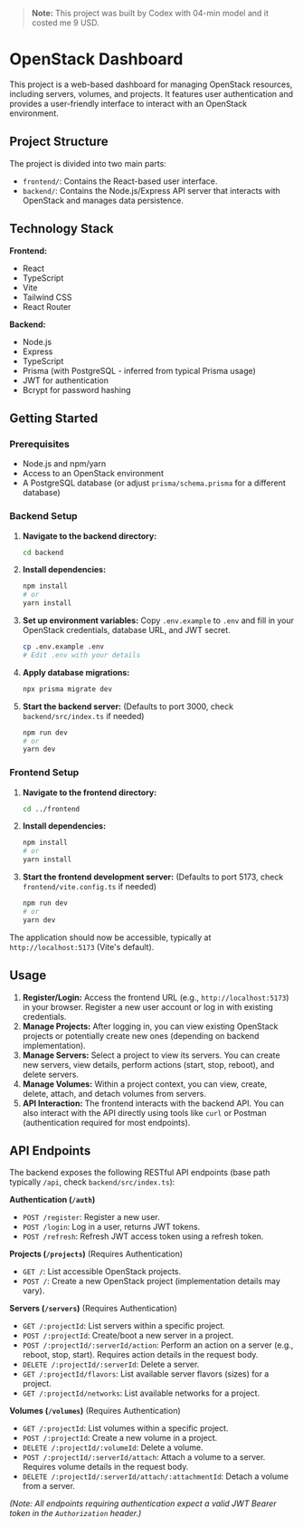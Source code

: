 > **Note:** This project was built by Codex with 04-min model and it costed me 9 USD.

# OpenStack Dashboard

This project is a web-based dashboard for managing OpenStack resources, including servers, volumes, and projects. It features user authentication and provides a user-friendly interface to interact with an OpenStack environment.

## Project Structure

The project is divided into two main parts:

-   `frontend/`: Contains the React-based user interface.
-   `backend/`: Contains the Node.js/Express API server that interacts with OpenStack and manages data persistence.

## Technology Stack

**Frontend:**

-   React
-   TypeScript
-   Vite
-   Tailwind CSS
-   React Router

**Backend:**

-   Node.js
-   Express
-   TypeScript
-   Prisma (with PostgreSQL - inferred from typical Prisma usage)
-   JWT for authentication
-   Bcrypt for password hashing

## Getting Started

### Prerequisites

-   Node.js and npm/yarn
-   Access to an OpenStack environment
-   A PostgreSQL database (or adjust `prisma/schema.prisma` for a different database)

### Backend Setup

1.  **Navigate to the backend directory:**
    ```bash
    cd backend
    ```
2.  **Install dependencies:**
    ```bash
    npm install
    # or
    yarn install
    ```
3.  **Set up environment variables:**
    Copy `.env.example` to `.env` and fill in your OpenStack credentials, database URL, and JWT secret.
    ```bash
    cp .env.example .env
    # Edit .env with your details
    ```
4.  **Apply database migrations:**
    ```bash
    npx prisma migrate dev
    ```
5.  **Start the backend server:**
    (Defaults to port 3000, check `backend/src/index.ts` if needed)
    ```bash
    npm run dev
    # or
    yarn dev
    ```

### Frontend Setup

1.  **Navigate to the frontend directory:**
    ```bash
    cd ../frontend
    ```
2.  **Install dependencies:**
    ```bash
    npm install
    # or
    yarn install
    ```
3.  **Start the frontend development server:**
    (Defaults to port 5173, check `frontend/vite.config.ts` if needed)
    ```bash
    npm run dev
    # or
    yarn dev
    ```

The application should now be accessible, typically at `http://localhost:5173` (Vite's default).

## Usage

1.  **Register/Login:** Access the frontend URL (e.g., `http://localhost:5173`) in your browser. Register a new user account or log in with existing credentials.
2.  **Manage Projects:** After logging in, you can view existing OpenStack projects or potentially create new ones (depending on backend implementation).
3.  **Manage Servers:** Select a project to view its servers. You can create new servers, view details, perform actions (start, stop, reboot), and delete servers.
4.  **Manage Volumes:** Within a project context, you can view, create, delete, attach, and detach volumes from servers.
5.  **API Interaction:** The frontend interacts with the backend API. You can also interact with the API directly using tools like `curl` or Postman (authentication required for most endpoints).

## API Endpoints

The backend exposes the following RESTful API endpoints (base path typically `/api`, check `backend/src/index.ts`):

**Authentication (`/auth`)**

-   `POST /register`: Register a new user.
-   `POST /login`: Log in a user, returns JWT tokens.
-   `POST /refresh`: Refresh JWT access token using a refresh token.

**Projects (`/projects`)** (Requires Authentication)

-   `GET /`: List accessible OpenStack projects.
-   `POST /`: Create a new OpenStack project (implementation details may vary).

**Servers (`/servers`)** (Requires Authentication)

-   `GET /:projectId`: List servers within a specific project.
-   `POST /:projectId`: Create/boot a new server in a project.
-   `POST /:projectId/:serverId/action`: Perform an action on a server (e.g., reboot, stop, start). Requires action details in the request body.
-   `DELETE /:projectId/:serverId`: Delete a server.
-   `GET /:projectId/flavors`: List available server flavors (sizes) for a project.
-   `GET /:projectId/networks`: List available networks for a project.

**Volumes (`/volumes`)** (Requires Authentication)

-   `GET /:projectId`: List volumes within a specific project.
-   `POST /:projectId`: Create a new volume in a project.
-   `DELETE /:projectId/:volumeId`: Delete a volume.
-   `POST /:projectId/:serverId/attach`: Attach a volume to a server. Requires volume details in the request body.
-   `DELETE /:projectId/:serverId/attach/:attachmentId`: Detach a volume from a server.

*(Note: All endpoints requiring authentication expect a valid JWT Bearer token in the `Authorization` header.)*

